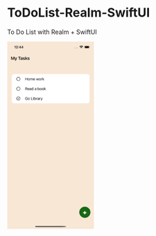 # ToDoList-Realm-SwiftUI
 To Do List with Realm + SwiftUI

<img src="https://raw.githubusercontent.com/xiaoyuanlv/ToDoList-Realm-SwiftUI/main/s1.png" width="200px" height="auto" />

